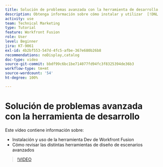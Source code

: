 ```yaml
---
title: Solución de problemas avanzada con la herramienta de desarrollo
description: Obtenga información sobre cómo instalar y utilizar  [!DNL Adobe Workfront Fusion dev tool] y revise las diferentes herramientas de diseño de escenarios avanzados que incluye.
activity: use
team: Technical Marketing
type: Tutorial
feature: Workfront Fusion
role: User
level: Beginner
jira: KT-9061
exl-id: 4b2bf553-547d-4fc5-afbe-367e680b26b8
recommendations: noDisplay,catalog
doc-type: video
source-git-commit: bbdf99c6bc1be714077fd94fc3f8325394de36b3
workflow-type: tm+mt
source-wordcount: '54'
ht-degree: 100%

---
```


# Solución de problemas avanzada con la herramienta de desarrollo

Este vídeo contiene información sobre:

* Instalación y uso de la herramienta Dev de Workfront Fusion
* Cómo revisar las distintas herramientas de diseño de escenarios avanzados

>[!VIDEO](https://video.tv.adobe.com/v/3418117/?quality=12&learn=on&enablevpops=1&captions=spa)
